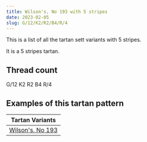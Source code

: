 ```yaml
---
title: Wilson's, No 193 with 5 stripes
date: 2023-02-05
slug: G/12/K2/R2/B4/R/4
---
```

This is a list of all the tartan sett variants with 5 stripes.

It is a 5 stripes tartan.


## Thread count
G/12 K2 R2 B4 R/4

## Examples of this tartan pattern

| Tartan Variants |
|---------------|
| [Wilson's, No 193](/variants/g/12/k2/r2/b4/r/4-b5480b0-g008000-k000000-rc00000)||
